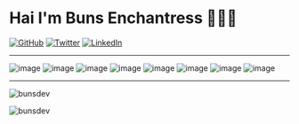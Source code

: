 <h1> Hai I'm Buns Enchantress 👩🏻‍💻 </h1>

<p>
	<a href="https://github.com/BunsDev"><img src="https://img.shields.io/github/followers/bunsdev.svg?label=GitHub&style=social" alt="GitHub"></a>
	<a href="https://twitter.com/0xBuns"><img src="https://img.shields.io/twitter/follow/0xbuns?label=Twitter&style=social" alt="Twitter"></a>
	<a href="https://www.linkedin.com/in/buns"><img src="https://img.shields.io/badge/LinkedIn--_.svg?style=social&logo=linkedin" alt="LinkedIn"></a>
<br></p>

---

![image](https://img.shields.io/badge/Ethereum-3C3C3D?style=for-the-badge&logo=Ethereum&logoColor=white)
![image](https://img.shields.io/badge/Solidity-e6e6e6?style=for-the-badge&logo=solidity&logoColor=black)
![image](https://img.shields.io/badge/Bitcoin-000000?style=for-the-badge&logo=bitcoin&logoColor=white)
![image](https://img.shields.io/badge/JavaScript-323330?style=for-the-badge&logo=javascript&logoColor=F7DF1E)
![image](https://img.shields.io/badge/Python-FFD43B?style=for-the-badge&logo=python&logoColor=blue)
![image](https://img.shields.io/badge/R-276DC3?style=for-the-badge&logo=r&logoColor=white)
![image](https://img.shields.io/badge/TensorFlow-FF6F00?style=for-the-badge&logo=tensorflow&logoColor=white)
![image](https://img.shields.io/badge/MySQL-005C84?style=for-the-badge&logo=mysql&logoColor=white)

---

<p><img align="center" src="https://github-readme-stats.vercel.app/api?username=bunsdev&show_icons=true&locale=en&theme=graywhite&include_all_commits=true&count_private=true" alt="bunsdev" /></p>
<p><img align="center" src="https://github-readme-streak-stats.herokuapp.com/?user=bunsdev&" alt="bunsdev" /></p>
<!-- <p>&nbsp;<img  src="https://github-readme-stats.vercel.app/api/top-langs?username=bunsdev&show_icons=true&locale=en&layout=compact&hide=HTML,jupyter%20notebook" alt="bunsdev" align="center"  /></p> -->

<br>


<!--

---

## Proof of Work...

<a href="https://github.com/BunsDev/serverless">
  <img align="center" style="margin:1rem 0.5rem" src="https://github-readme-stats.vercel.app/api/pin/?username=BunsDev&repo=serverless&title_color=000000&text_color=000000&icon_color=000000&bg_color=ffffff" />
</a>

<a href="https://github.com/SoulSwapFinance/soul-api">
  <img align="center" style="margin:1rem 0.5rem" src="https://github-readme-stats.vercel.app/api/pin/?username=SoulSwapFinance&repo=soul-api&title_color=000000&text_color=000000&icon_color=000000&bg_color=ffffff" />
</a>

<a href="https://github.com/SoulSwapFinance/soul-api">
  <img align="center" style="margin:1rem 0.5rem" src="https://github-readme-stats.vercel.app/api/pin/?username=SoulSwapFinance&repo=soul-api&title_color=000000&text_color=000000&icon_color=000000&bg_color=ffffff" />
</a>

<a href="https://github.com/SoulSwapFinance/soul-api">
  <img align="center" style="margin:1rem 0.5rem" src="https://github-readme-stats.vercel.app/api/pin/?username=SoulSwapFinance&repo=soul-api&title_color=000000&text_color=000000&icon_color=000000&bg_color=ffffff" />
</a>

<a href="https://github.com/SoulSwapFinance/soul-api">
  <img align="center" style="margin:1rem 0.5rem" src="https://github-readme-stats.vercel.app/api/pin/?username=SoulSwapFinance&repo=soul-api&title_color=000000&text_color=000000&icon_color=000000&bg_color=ffffff" />
</a>

<a href="https://github.com/SoulSwapFinance/soul-api">
  <img align="center" style="margin:1rem 0.5rem" src="https://github-readme-stats.vercel.app/api/pin/?username=SoulSwapFinance&repo=soul-api&title_color=000000&text_color=000000&icon_color=000000&bg_color=ffffff" />
</a>
## Publications
- [Assert vs. Revert](https://soliditywiz.medium.com/assert-vs-require-730148b385e0)
- [Automating Smart Contracts](https://soliditywiz.medium.com/smart-contract-automation-ca109805b23a)
- [An Unruggable Airdrop](https://soliditywiz.medium.com/an-unruggable-airdrop-63c2ee9f242d)
- [How to: Develop Your Liquidity Mine](https://soliditywiz.medium.com/how-to-develop-your-liquidity-mine-9d47656fe678)
- [Time (in) Smart Contract(s)](https://soliditywiz.medium.com/time-in-smart-contract-s-eec4a2fd108e)
- [Cryptographic Hash Function](https://soliditywiz.medium.com/cryptographic-hash-function-beaa2408260)
- [Merkle (Hash) Trees: Explained](https://soliditywiz.medium.com/merkle-hash-trees-explained-ea384f2af7e8)

-->
